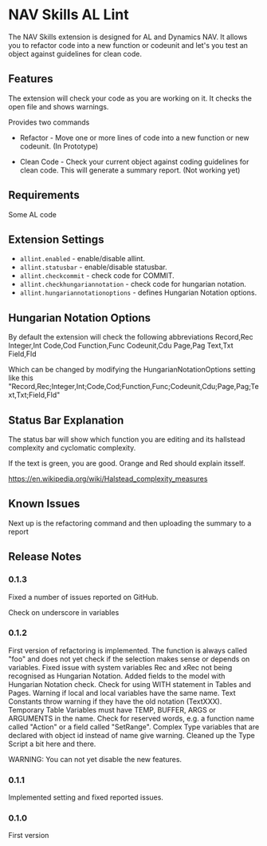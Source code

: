 # NAV Skills AL Lint

The NAV Skills extension is designed for AL and Dynamics NAV. It allows you to refactor code into a new function or codeunit and let's you test an object against guidelines for clean code.

## Features

The extension will check your code as you are working on it. It checks the open file and shows warnings.

Provides two commands

* Refactor - Move one or more lines of code into a new function or new codeunit. (In Prototype)

* Clean Code - Check your current object against coding guidelines for clean code. This will generate a summary report. (Not working yet)

## Requirements

Some AL code

## Extension Settings

- `allint.enabled` - enable/disable allint.
- `allint.statusbar` - enable/disable statusbar.
- `allint.checkcommit` - check code for COMMIT.
- `allint.checkhungariannotation` - check code for hungarian notation.
- `allint.hungariannotationoptions` - defines Hungarian Notation options.

## Hungarian Notation Options

By default the extension will check the following abbreviations
    Record,Rec
    Integer,Int
    Code,Cod
    Function,Func
    Codeunit,Cdu
    Page,Pag
    Text,Txt
    Field,Fld

Which can be changed by modifying the HungarianNotationOptions setting like this
    "Record,Rec;Integer,Int;Code,Cod;Function,Func;Codeunit,Cdu;Page,Pag;Text,Txt;Field,Fld"

## Status Bar Explanation

The status bar will show which function you are editing and its hallstead complexity and cyclomatic complexity.

If the text is green, you are good. Orange and Red should explain itsself.

https://en.wikipedia.org/wiki/Halstead_complexity_measures

## Known Issues

Next up is the refactoring command and then uploading the summary to a report

## Release Notes

### 0.1.3

Fixed a number of issues reported on GitHub.

Check on underscore in variables

### 0.1.2

First version of refactoring is implemented. The function is always called "foo" and does not yet check if the selection makes sense or depends on variables. 
Fixed issue with system variables Rec and xRec not being recognised as Hungarian Notation.
Added fields to the model with Hungarian Notation check.
Check for using WITH statement in Tables and Pages.
Warning if local and local variables have the same name.
Text Constants throw warning if they have the old notation (TextXXX).
Temporary Table Variables must have TEMP, BUFFER, ARGS or ARGUMENTS in the name.
Check for reserved words, e.g. a function name called "Action" or a field called "SetRange".
Complex Type variables that are declared with object id instead of name give warning.
Cleaned up the Type Script a bit here and there.

WARNING: You can not yet disable the new features.

### 0.1.1

Implemented setting and fixed reported issues.

### 0.1.0

First version